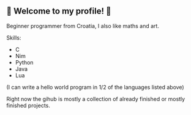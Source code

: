 
## :rotating_light: Welcome to my profile! :rotating_light:

Beginner programmer from Croatia, I also like maths and art.

Skills:
- C
- Nim
- Python
- Java
- Lua

(I can write a hello world program in 1/2 of the languages listed above)

Right now the gihub is mostly a collection of already finished or mostly finished projects.
